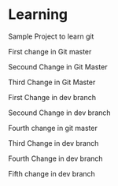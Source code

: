 # Learning
Sample Project to learn git 

First change in Git master

Secound Change in Git Master

Third Change in Git Master

First Change in dev branch

Secound Change in dev branch


Fourth change in git master 

Third Change in dev branch


Fourth Change in dev branch

Fifth change in dev branch




